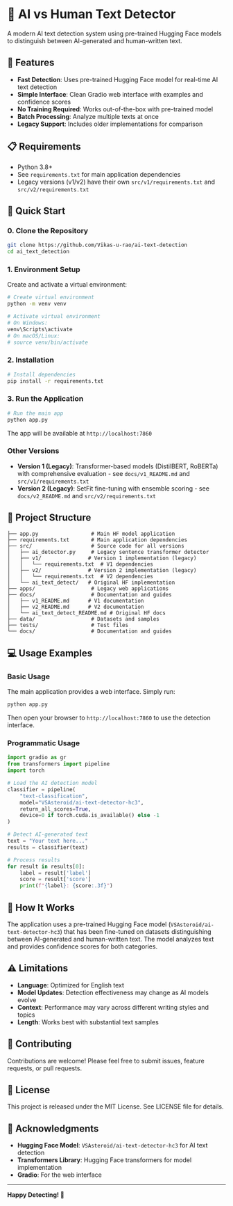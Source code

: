 # 🤖 AI vs Human Text Detector

A modern AI text detection system using pre-trained Hugging Face models to distinguish between AI-generated and human-written text.

## 🌟 Features

- **Fast Detection**: Uses pre-trained Hugging Face model for real-time AI text detection
- **Simple Interface**: Clean Gradio web interface with examples and confidence scores
- **No Training Required**: Works out-of-the-box with pre-trained model
- **Batch Processing**: Analyze multiple texts at once
- **Legacy Support**: Includes older implementations for comparison

## 📋 Requirements

- Python 3.8+
- See `requirements.txt` for main application dependencies
- Legacy versions (v1/v2) have their own `src/v1/requirements.txt` and `src/v2/requirements.txt`

## 🚀 Quick Start

### 0. Clone the Repository

```bash
git clone https://github.com/Vikas-u-rao/ai-text-detection
cd ai_text_detection
```

### 1. Environment Setup

Create and activate a virtual environment:

```bash
# Create virtual environment
python -m venv venv

# Activate virtual environment
# On Windows:
venv\Scripts\activate
# On macOS/Linux:
# source venv/bin/activate
```

### 2. Installation

```bash
# Install dependencies
pip install -r requirements.txt
```

### 3. Run the Application

```bash
# Run the main app
python app.py
```

The app will be available at `http://localhost:7860`

### Other Versions

- **Version 1 (Legacy)**: Transformer-based models (DistilBERT, RoBERTa) with comprehensive evaluation - see `docs/v1_README.md` and `src/v1/requirements.txt`
- **Version 2 (Legacy)**: SetFit fine-tuning with ensemble scoring - see `docs/v2_README.md` and `src/v2/requirements.txt`

## 📁 Project Structure

```
├── app.py                 # Main HF model application
├── requirements.txt       # Main application dependencies
├── src/                   # Source code for all versions
│   ├── ai_detector.py     # Legacy sentence transformer detector
│   ├── v1/               # Version 1 implementation (legacy)
│   │   └── requirements.txt  # V1 dependencies
│   ├── v2/               # Version 2 implementation (legacy)
│   │   └── requirements.txt  # V2 dependencies
│   └── ai_text_detect/   # Original HF implementation
├── apps/                  # Legacy web applications
├── docs/                  # Documentation and guides
│   ├── v1_README.md      # V1 documentation
│   ├── v2_README.md      # V2 documentation
│   └── ai_text_detect_README.md # Original HF docs
├── data/                  # Datasets and samples
├── tests/                 # Test files
└── docs/                  # Documentation and guides
```

## 💻 Usage Examples

### Basic Usage

The main application provides a web interface. Simply run:

```bash
python app.py
```

Then open your browser to `http://localhost:7860` to use the detection interface.

### Programmatic Usage

```python
import gradio as gr
from transformers import pipeline
import torch

# Load the AI detection model
classifier = pipeline(
    "text-classification",
    model="VSAsteroid/ai-text-detector-hc3",
    return_all_scores=True,
    device=0 if torch.cuda.is_available() else -1
)

# Detect AI-generated text
text = "Your text here..."
results = classifier(text)

# Process results
for result in results[0]:
    label = result['label']
    score = result['score']
    print(f"{label}: {score:.3f}")
```

## 🔧 How It Works

The application uses a pre-trained Hugging Face model (`VSAsteroid/ai-text-detector-hc3`) that has been fine-tuned on datasets distinguishing between AI-generated and human-written text. The model analyzes text and provides confidence scores for both categories.

## ⚠️ Limitations

- **Language**: Optimized for English text
- **Model Updates**: Detection effectiveness may change as AI models evolve
- **Context**: Performance may vary across different writing styles and topics
- **Length**: Works best with substantial text samples

## 🤝 Contributing

Contributions are welcome! Please feel free to submit issues, feature requests, or pull requests.

## 📄 License

This project is released under the MIT License. See LICENSE file for details.

## 🙏 Acknowledgments

- **Hugging Face Model**: `VSAsteroid/ai-text-detector-hc3` for AI text detection
- **Transformers Library**: Hugging Face transformers for model implementation
- **Gradio**: For the web interface

---

**Happy Detecting! 🚀**

